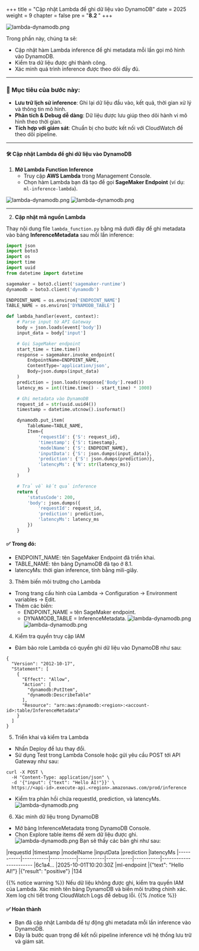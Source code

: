 +++
title = "Cập nhật Lambda để ghi dữ liệu vào DynamoDB"
date = 2025
weight = 9
chapter = false
pre = "<b>8.2 </b>"
+++

![lambda-dynamodb.png](/images/8-Configure-CloudFront/8.2-Update-Lambda-to-Write-DynamoDB/8.2.0.png)

Trong phần này, chúng ta sẽ:
- Cập nhật hàm Lambda inference để ghi metadata mỗi lần gọi mô hình vào DynamoDB.
- Kiểm tra dữ liệu được ghi thành công.
- Xác minh quá trình inference được theo dõi đầy đủ.

---

### 🎯 Mục tiêu của bước này:
- **Lưu trữ lịch sử inference**: Ghi lại dữ liệu đầu vào, kết quả, thời gian xử lý và thông tin mô hình.  
- **Phân tích & Debug dễ dàng**: Dữ liệu được lưu giúp theo dõi hành vi mô hình theo thời gian.  
- **Tích hợp với giám sát**: Chuẩn bị cho bước kết nối với CloudWatch để theo dõi pipeline.

---

#### 🛠️ Cập nhật Lambda để ghi dữ liệu vào DynamoDB

1. **Mở Lambda Function Inference**
   - Truy cập **AWS Lambda** trong Management Console.
   - Chọn hàm Lambda bạn đã tạo để gọi **SageMaker Endpoint** (ví dụ: `ml-inference-lambda`).

![lambda-dynamodb.png](/images/8-Configure-CloudFront/8.2-Update-Lambda-to-Write-DynamoDB/8.2.1.png)
![lambda-dynamodb.png](/images/8-Configure-CloudFront/8.2-Update-Lambda-to-Write-DynamoDB/8.2.3.png)

---

2. **Cập nhật mã nguồn Lambda**

Thay nội dung file `lambda_function.py` bằng mã dưới đây để ghi metadata vào bảng **InferenceMetadata** sau mỗi lần inference:

```python
import json
import boto3
import os
import time
import uuid
from datetime import datetime

sagemaker = boto3.client('sagemaker-runtime')
dynamodb = boto3.client('dynamodb')

ENDPOINT_NAME = os.environ['ENDPOINT_NAME']
TABLE_NAME = os.environ['DYNAMODB_TABLE']

def lambda_handler(event, context):
    # Parse input từ API Gateway
    body = json.loads(event['body'])
    input_data = body['input']

    # Gọi SageMaker endpoint
    start_time = time.time()
    response = sagemaker.invoke_endpoint(
        EndpointName=ENDPOINT_NAME,
        ContentType='application/json',
        Body=json.dumps(input_data)
    )
    prediction = json.loads(response['Body'].read())
    latency_ms = int((time.time() - start_time) * 1000)

    # Ghi metadata vào DynamoDB
    request_id = str(uuid.uuid4())
    timestamp = datetime.utcnow().isoformat()

    dynamodb.put_item(
        TableName=TABLE_NAME,
        Item={
            'requestId': {'S': request_id},
            'timestamp': {'S': timestamp},
            'modelName': {'S': ENDPOINT_NAME},
            'inputData': {'S': json.dumps(input_data)},
            'prediction': {'S': json.dumps(prediction)},
            'latencyMs': {'N': str(latency_ms)}
        }
    )

    # Trả về kết quả inference
    return {
        'statusCode': 200,
        'body': json.dumps({
            'requestId': request_id,
            'prediction': prediction,
            'latencyMs': latency_ms
        })
    }
```

#### ✅ Trong đó:

- ENDPOINT_NAME: tên SageMaker Endpoint đã triển khai.
- TABLE_NAME: tên bảng DynamoDB đã tạo ở 8.1.
- latencyMs: thời gian inference, tính bằng mili-giây.

3. Thêm biến môi trường cho Lambda

- Trong trang cấu hình của Lambda → Configuration → Environment variables → Edit.
- Thêm các biến:
  - ENDPOINT_NAME = tên SageMaker endpoint.
  - DYNAMODB_TABLE = InferenceMetadata.
![lambda-dynamodb.png](/images/8-Configure-CloudFront/8.2-Update-Lambda-to-Write-DynamoDB/8.2.4.png)
![lambda-dynamodb.png](/images/8-Configure-CloudFront/8.2-Update-Lambda-to-Write-DynamoDB/8.2.5.png)
4. Kiểm tra quyền truy cập IAM

- Đảm bảo role Lambda có quyền ghi dữ liệu vào DynamoDB như sau:
~~~
{
  "Version": "2012-10-17",
  "Statement": [
    {
      "Effect": "Allow",
      "Action": [
        "dynamodb:PutItem",
        "dynamodb:DescribeTable"
      ],
      "Resource": "arn:aws:dynamodb:<region>:<account-id>:table/InferenceMetadata"
    }
  ]
}
~~~

5. Triển khai và kiểm tra Lambda

- Nhấn Deploy để lưu thay đổi.
- Sử dụng Test trong Lambda Console hoặc gửi yêu cầu POST tới API Gateway như sau:
~~~
curl -X POST \
  -H "Content-Type: application/json" \
  -d '{"input": {"text": "Hello AI!"}}' \
  https://<api-id>.execute-api.<region>.amazonaws.com/prod/inference
~~~
- Kiểm tra phản hồi chứa requestId, prediction, và latencyMs.
![lambda-dynamodb.png](/images/8-Configure-CloudFront/8.2-Update-Lambda-to-Write-DynamoDB/8.2.6.png)
6. Xác minh dữ liệu trong DynamoDB

- Mở bảng InferenceMetadata trong DynamoDB Console.
- Chọn Explore table items để xem dữ liệu được ghi.
![lambda-dynamodb.png](/images/8-Configure-CloudFront/8.2-Update-Lambda-to-Write-DynamoDB/8.2.7.png)
Bạn sẽ thấy các bản ghi như sau:

|requestId	|timestamp	|modelName	|inputData	|prediction	|latencyMs
|-----------|-----------|-----------|-----------|-----------|-----------|-----------------------
|6c1a4...	|2025-10-01T10:20:30Z	|ml-endpoint	|{"text": "Hello AI!"}	|{"result": "positive"}	|134

{{% notice warning %}}
Nếu dữ liệu không được ghi, kiểm tra quyền IAM của Lambda.
Xác minh tên bảng DynamoDB và biến môi trường chính xác.
Xem log chi tiết trong CloudWatch Logs để debug lỗi.
{{% /notice %}} 

#### ✅ Hoàn thành

- Bạn đã cập nhật Lambda để tự động ghi metadata mỗi lần inference vào DynamoDB.
- Đây là bước quan trọng để kết nối pipeline inference với hệ thống lưu trữ và giám sát.